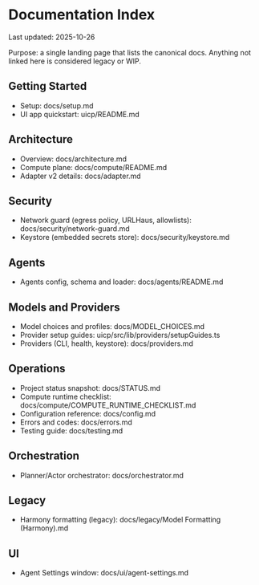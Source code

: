 # Documentation Index

Last updated: 2025-10-26

Purpose: a single landing page that lists the canonical docs. Anything not linked here is considered legacy or WIP.

## Getting Started
- Setup: docs/setup.md
- UI app quickstart: uicp/README.md

## Architecture
- Overview: docs/architecture.md
- Compute plane: docs/compute/README.md
- Adapter v2 details: docs/adapter.md

## Security
- Network guard (egress policy, URLHaus, allowlists): docs/security/network-guard.md
- Keystore (embedded secrets store): docs/security/keystore.md

## Agents
- Agents config, schema and loader: docs/agents/README.md

## Models and Providers
- Model choices and profiles: docs/MODEL_CHOICES.md
- Provider setup guides: uicp/src/lib/providers/setupGuides.ts
- Providers (CLI, health, keystore): docs/providers.md

## Operations
- Project status snapshot: docs/STATUS.md
- Compute runtime checklist: docs/compute/COMPUTE_RUNTIME_CHECKLIST.md
- Configuration reference: docs/config.md
- Errors and codes: docs/errors.md
- Testing guide: docs/testing.md

## Orchestration
- Planner/Actor orchestrator: docs/orchestrator.md

## Legacy
- Harmony formatting (legacy): docs/legacy/Model Formatting (Harmony).md
## UI
- Agent Settings window: docs/ui/agent-settings.md

